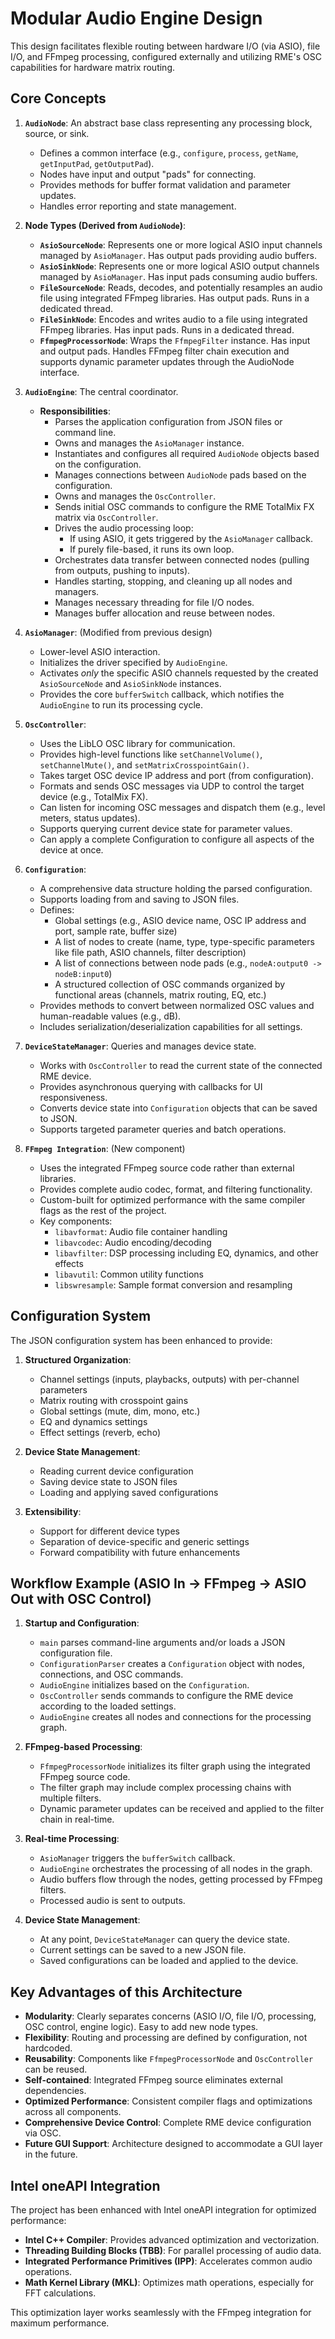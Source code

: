 # Modular Audio Engine Design

This design facilitates flexible routing between hardware I/O (via ASIO), file I/O, and FFmpeg processing, configured externally and utilizing RME's OSC capabilities for hardware matrix routing.

## Core Concepts

1. **`AudioNode`**: An abstract base class representing any processing block, source, or sink.
    * Defines a common interface (e.g., `configure`, `process`, `getName`, `getInputPad`, `getOutputPad`).
    * Nodes have input and output "pads" for connecting.
    * Provides methods for buffer format validation and parameter updates.
    * Handles error reporting and state management.

2. **Node Types (Derived from `AudioNode`)**:
    * **`AsioSourceNode`**: Represents one or more logical ASIO input channels managed by `AsioManager`. Has output pads providing audio buffers.
    * **`AsioSinkNode`**: Represents one or more logical ASIO output channels managed by `AsioManager`. Has input pads consuming audio buffers.
    * **`FileSourceNode`**: Reads, decodes, and potentially resamples an audio file using integrated FFmpeg libraries. Has output pads. Runs in a dedicated thread.
    * **`FileSinkNode`**: Encodes and writes audio to a file using integrated FFmpeg libraries. Has input pads. Runs in a dedicated thread.
    * **`FfmpegProcessorNode`**: Wraps the `FfmpegFilter` instance. Has input and output pads. Handles FFmpeg filter chain execution and supports dynamic parameter updates through the AudioNode interface.

3. **`AudioEngine`**: The central coordinator.
    * **Responsibilities**:
        * Parses the application configuration from JSON files or command line.
        * Owns and manages the `AsioManager` instance.
        * Instantiates and configures all required `AudioNode` objects based on the configuration.
        * Manages connections between `AudioNode` pads based on the configuration.
        * Owns and manages the `OscController`.
        * Sends initial OSC commands to configure the RME TotalMix FX matrix via `OscController`.
        * Drives the audio processing loop:
            * If using ASIO, it gets triggered by the `AsioManager` callback.
            * If purely file-based, it runs its own loop.
        * Orchestrates data transfer between connected nodes (pulling from outputs, pushing to inputs).
        * Handles starting, stopping, and cleaning up all nodes and managers.
        * Manages necessary threading for file I/O nodes.
        * Manages buffer allocation and reuse between nodes.

4. **`AsioManager`**: (Modified from previous design)
    * Lower-level ASIO interaction.
    * Initializes the driver specified by `AudioEngine`.
    * Activates *only* the specific ASIO channels requested by the created `AsioSourceNode` and `AsioSinkNode` instances.
    * Provides the core `bufferSwitch` callback, which notifies the `AudioEngine` to run its processing cycle.

5. **`OscController`**:
    * Uses the LibLO OSC library for communication.
    * Provides high-level functions like `setChannelVolume()`, `setChannelMute()`, and `setMatrixCrosspointGain()`.
    * Takes target OSC device IP address and port (from configuration).
    * Formats and sends OSC messages via UDP to control the target device (e.g., TotalMix FX).
    * Can listen for incoming OSC messages and dispatch them (e.g., level meters, status updates).
    * Supports querying current device state for parameter values.
    * Can apply a complete Configuration to configure all aspects of the device at once.

6. **`Configuration`**:
    * A comprehensive data structure holding the parsed configuration.
    * Supports loading from and saving to JSON files.
    * Defines:
        * Global settings (e.g., ASIO device name, OSC IP address and port, sample rate, buffer size)
        * A list of nodes to create (name, type, type-specific parameters like file path, ASIO channels, filter description)
        * A list of connections between node pads (e.g., `nodeA:output0 -> nodeB:input0`)
        * A structured collection of OSC commands organized by functional areas (channels, matrix routing, EQ, etc.)
    * Provides methods to convert between normalized OSC values and human-readable values (e.g., dB).
    * Includes serialization/deserialization capabilities for all settings.

7. **`DeviceStateManager`**: Queries and manages device state.
    * Works with `OscController` to read the current state of the connected RME device.
    * Provides asynchronous querying with callbacks for UI responsiveness.
    * Converts device state into `Configuration` objects that can be saved to JSON.
    * Supports targeted parameter queries and batch operations.

8. **`FFmpeg Integration`**: (New component)
    * Uses the integrated FFmpeg source code rather than external libraries.
    * Provides complete audio codec, format, and filtering functionality.
    * Custom-built for optimized performance with the same compiler flags as the rest of the project.
    * Key components:
        * `libavformat`: Audio file container handling
        * `libavcodec`: Audio encoding/decoding
        * `libavfilter`: DSP processing including EQ, dynamics, and other effects
        * `libavutil`: Common utility functions
        * `libswresample`: Sample format conversion and resampling

## Configuration System

The JSON configuration system has been enhanced to provide:

1. **Structured Organization**:
   * Channel settings (inputs, playbacks, outputs) with per-channel parameters
   * Matrix routing with crosspoint gains
   * Global settings (mute, dim, mono, etc.)
   * EQ and dynamics settings
   * Effect settings (reverb, echo)

2. **Device State Management**:
   * Reading current device configuration
   * Saving device state to JSON files
   * Loading and applying saved configurations

3. **Extensibility**:
   * Support for different device types
   * Separation of device-specific and generic settings
   * Forward compatibility with future enhancements

## Workflow Example (ASIO In -> FFmpeg -> ASIO Out with OSC Control)

1. **Startup and Configuration**:
    * `main` parses command-line arguments and/or loads a JSON configuration file.
    * `ConfigurationParser` creates a `Configuration` object with nodes, connections, and OSC commands.
    * `AudioEngine` initializes based on the `Configuration`.
    * `OscController` sends commands to configure the RME device according to the loaded settings.
    * `AudioEngine` creates all nodes and connections for the processing graph.

2. **FFmpeg-based Processing**:
    * `FfmpegProcessorNode` initializes its filter graph using the integrated FFmpeg source code.
    * The filter graph may include complex processing chains with multiple filters.
    * Dynamic parameter updates can be received and applied to the filter chain in real-time.

3. **Real-time Processing**:
    * `AsioManager` triggers the `bufferSwitch` callback.
    * `AudioEngine` orchestrates the processing of all nodes in the graph.
    * Audio buffers flow through the nodes, getting processed by FFmpeg filters.
    * Processed audio is sent to outputs.

4. **Device State Management**:
    * At any point, `DeviceStateManager` can query the device state.
    * Current settings can be saved to a new JSON file.
    * Saved configurations can be loaded and applied to the device.

## Key Advantages of this Architecture

* **Modularity**: Clearly separates concerns (ASIO I/O, file I/O, processing, OSC control, engine logic). Easy to add new node types.
* **Flexibility**: Routing and processing are defined by configuration, not hardcoded.
* **Reusability**: Components like `FfmpegProcessorNode` and `OscController` can be reused.
* **Self-contained**: Integrated FFmpeg source eliminates external dependencies.
* **Optimized Performance**: Consistent compiler flags and optimizations across all components.
* **Comprehensive Device Control**: Complete RME device configuration via OSC.
* **Future GUI Support**: Architecture designed to accommodate a GUI layer in the future.

## Intel oneAPI Integration

The project has been enhanced with Intel oneAPI integration for optimized performance:

* **Intel C++ Compiler**: Provides advanced optimization and vectorization.
* **Threading Building Blocks (TBB)**: For parallel processing of audio data.
* **Integrated Performance Primitives (IPP)**: Accelerates common audio operations.
* **Math Kernel Library (MKL)**: Optimizes math operations, especially for FFT calculations.

This optimization layer works seamlessly with the FFmpeg integration for maximum performance.
